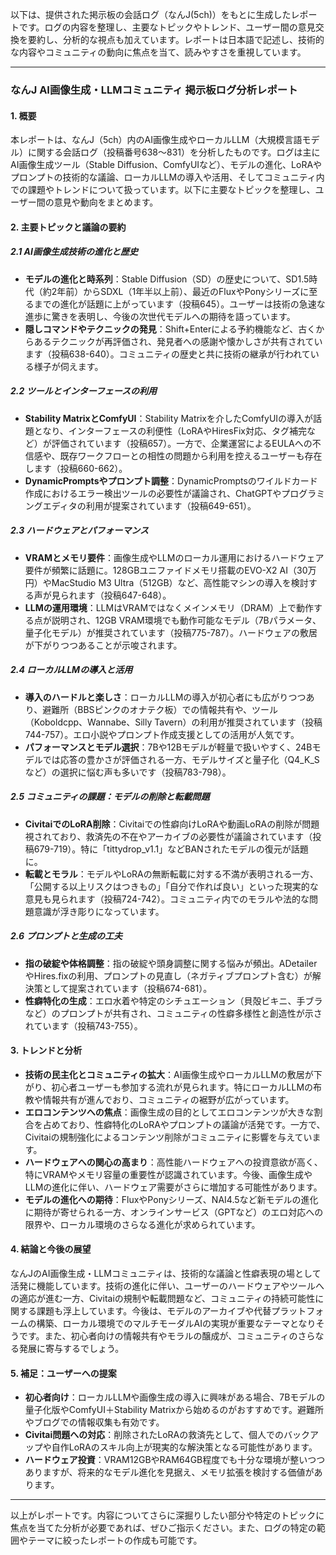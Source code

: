 以下は、提供された掲示板の会話ログ（なんJ(5ch)）をもとに生成したレポートです。ログの内容を整理し、主要なトピックやトレンド、ユーザー間の意見交換を要約し、分析的な視点も加えています。レポートは日本語で記述し、技術的な内容やコミュニティの動向に焦点を当て、読みやすさを重視しています。

---

### なんJ AI画像生成・LLMコミュニティ 掲示板ログ分析レポート

#### 1. 概要
本レポートは、なんJ（5ch）内のAI画像生成やローカルLLM（大規模言語モデル）に関する会話ログ（投稿番号638～831）を分析したものです。ログは主にAI画像生成ツール（Stable Diffusion、ComfyUIなど）、モデルの進化、LoRAやプロンプトの技術的な議論、ローカルLLMの導入や活用、そしてコミュニティ内での課題やトレンドについて扱っています。以下に主要なトピックを整理し、ユーザー間の意見や動向をまとめます。

#### 2. 主要トピックと議論の要約

##### 2.1 AI画像生成技術の進化と歴史
- **モデルの進化と時系列**：Stable Diffusion（SD）の歴史について、SD1.5時代（約2年前）からSDXL（1年半以上前）、最近のFluxやPonyシリーズに至るまでの進化が話題に上がっています（投稿645）。ユーザーは技術の急速な進歩に驚きを表明し、今後の次世代モデルへの期待を語っています。
- **隠しコマンドやテクニックの発見**：Shift+Enterによる予約機能など、古くからあるテクニックが再評価され、発見者への感謝や懐かしさが共有されています（投稿638-640）。コミュニティの歴史と共に技術の継承が行われている様子が伺えます。

##### 2.2 ツールとインターフェースの利用
- **Stability MatrixとComfyUI**：Stability Matrixを介したComfyUIの導入が話題となり、インターフェースの利便性（LoRAやHiresFix対応、タグ補完など）が評価されています（投稿657）。一方で、企業運営によるEULAへの不信感や、既存ワークフローとの相性の問題から利用を控えるユーザーも存在します（投稿660-662）。
- **DynamicPromptsやプロンプト調整**：DynamicPromptsのワイルドカード作成におけるエラー検出ツールの必要性が議論され、ChatGPTやプログラミングエディタの利用が提案されています（投稿649-651）。

##### 2.3 ハードウェアとパフォーマンス
- **VRAMとメモリ要件**：画像生成やLLMのローカル運用におけるハードウェア要件が頻繁に話題に。128GBユニファイドメモリ搭載のEVO-X2 AI（30万円）やMacStudio M3 Ultra（512GB）など、高性能マシンの導入を検討する声が見られます（投稿647-648）。
- **LLMの運用環境**：LLMはVRAMではなくメインメモリ（DRAM）上で動作する点が説明され、12GB VRAM環境でも動作可能なモデル（7Bパラメータ、量子化モデル）が推奨されています（投稿775-787）。ハードウェアの敷居が下がりつつあることが示唆されます。

##### 2.4 ローカルLLMの導入と活用
- **導入のハードルと楽しさ**：ローカルLLMの導入が初心者にも広がりつつあり、避難所（BBSピンクのオナテク板）での情報共有や、ツール（Koboldcpp、Wannabe、Silly Tavern）の利用が推奨されています（投稿744-757）。エロ小説やプロンプト作成支援としての活用が人気です。
- **パフォーマンスとモデル選択**：7Bや12Bモデルが軽量で扱いやすく、24Bモデルでは応答の豊かさが評価される一方、モデルサイズと量子化（Q4_K_Sなど）の選択に悩む声も多いです（投稿783-798）。

##### 2.5 コミュニティの課題：モデルの削除と転載問題
- **CivitaiでのLoRA削除**：Civitaiでの性癖向けLoRAや動画LoRAの削除が問題視されており、救済先の不在やアーカイブの必要性が議論されています（投稿679-719）。特に「tittydrop_v1.1」などBANされたモデルの復元が話題に。
- **転載とモラル**：モデルやLoRAの無断転載に対する不満が表明される一方、「公開する以上リスクはつきもの」「自分で作れば良い」といった現実的な意見も見られます（投稿724-742）。コミュニティ内でのモラルや法的な問題意識が浮き彫りになっています。

##### 2.6 プロンプトと生成の工夫
- **指の破綻や体格調整**：指の破綻や頭身調整に関する悩みが頻出。ADetailerやHires.fixの利用、プロンプトの見直し（ネガティブプロンプト含む）が解決策として提案されています（投稿674-681）。
- **性癖特化の生成**：エロ水着や特定のシチュエーション（貝殻ビキニ、手ブラなど）のプロンプトが共有され、コミュニティの性癖多様性と創造性が示されています（投稿743-755）。

#### 3. トレンドと分析

- **技術の民主化とコミュニティの拡大**：AI画像生成やローカルLLMの敷居が下がり、初心者ユーザーも参加する流れが見られます。特にローカルLLMの布教や情報共有が進んでおり、コミュニティの裾野が広がっています。
- **エロコンテンツへの焦点**：画像生成の目的としてエロコンテンツが大きな割合を占めており、性癖特化のLoRAやプロンプトの議論が活発です。一方で、Civitaiの規制強化によるコンテンツ削除がコミュニティに影響を与えています。
- **ハードウェアへの関心の高まり**：高性能ハードウェアへの投資意欲が高く、特にVRAMやメモリ容量の重要性が認識されています。今後、画像生成やLLMの進化に伴い、ハードウェア需要がさらに増加する可能性があります。
- **モデルの進化への期待**：FluxやPonyシリーズ、NAI4.5など新モデルの進化に期待が寄せられる一方、オンラインサービス（GPTなど）のエロ対応への限界や、ローカル環境のさらなる進化が求められています。

#### 4. 結論と今後の展望
なんJのAI画像生成・LLMコミュニティは、技術的な議論と性癖表現の場として活発に機能しています。技術の進化に伴い、ユーザーのハードウェアやツールへの適応が進む一方、Civitaiの規制や転載問題など、コミュニティの持続可能性に関する課題も浮上しています。今後は、モデルのアーカイブや代替プラットフォームの構築、ローカル環境でのマルチモーダルAIの実現が重要なテーマとなりそうです。また、初心者向けの情報共有やモラルの醸成が、コミュニティのさらなる発展に寄与するでしょう。

#### 5. 補足：ユーザーへの提案
- **初心者向け**：ローカルLLMや画像生成の導入に興味がある場合、7Bモデルの量子化版やComfyUI＋Stability Matrixから始めるのがおすすめです。避難所やブログでの情報収集も有効です。
- **Civitai問題への対応**：削除されたLoRAの救済先として、個人でのバックアップや自作LoRAのスキル向上が現実的な解決策となる可能性があります。
- **ハードウェア投資**：VRAM12GBやRAM64GB程度でも十分な環境が整いつつありますが、将来的なモデル進化を見据え、メモリ拡張を検討する価値があります。

---

以上がレポートです。内容についてさらに深掘りしたい部分や特定のトピックに焦点を当てた分析が必要であれば、ぜひご指示ください。また、ログの特定の範囲やテーマに絞ったレポートの作成も可能です。